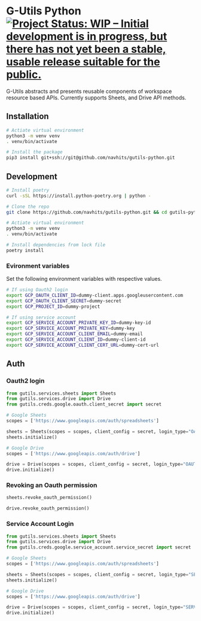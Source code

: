# G-Utils Python [![Project Status: WIP – Initial development is in progress, but there has not yet been a stable, usable release suitable for the public.](https://www.repostatus.org/badges/latest/wip.svg)](https://www.repostatus.org/#wip)

G-Utils abstracts and presents reusable components of workspace resource based APIs. Currently supports Sheets, and Drive API methods.

## Installation

```bash
# Actiate virtual environment
python3 -m venv venv
. venv/bin/activate

# Install the package
pip3 install git+ssh://git@github.com/navhits/gutils-python.git
```

## Development

```bash
# Install poetry
curl -sSL https://install.python-poetry.org | python -

# Clone the repo
git clone https://github.com/navhits/gutils-python.git && cd gutils-python

# Actiate virtual environment
python3 -m venv venv
. venv/bin/activate

# Install dependencies from lock file
poetry install
```

### Evironment variables

Set the following environment variables with respective values.

```bash
# If using Oauth2 login
export GCP_OAUTH_CLIENT_ID=dummy-client.apps.googleusercontent.com
export GCP_OAUTH_CLIENT_SECRET=dummy-secret
export GCP_PROJECT_ID=dummy-project

# If using service account
export GCP_SERVICE_ACCOUNT_PRIVATE_KEY_ID=dummy-key-id
export GCP_SERVICE_ACCOUNT_PRIVATE_KEY=dummy-key
export GCP_SERVICE_ACCOUNT_CLIENT_EMAIL=dummy-email
export GCP_SERVICE_ACCOUNT_CLIENT_ID=dummy-client-id
export GCP_SERVICE_ACCOUNT_CLIENT_CERT_URL=dummy-cert-url
```

## Auth

### Oauth2 login

```python
from gutils.services.sheets import Sheets
from gutils.services.drive import Drive
from gutils.creds.google.oauth.client_secret import secret

# Google Sheets
scopes = ['https://www.googleapis.com/auth/spreadsheets']

sheets = Sheets(scopes = scopes, client_config = secret, login_type="OAUTH2")
sheets.initialize()

# Google Drive
scopes = ['https://www.googleapis.com/auth/drive']

drive = Drive(scopes = scopes, client_config = secret, login_type="OAUTH2")
drive.initialize()
```

### Revoking an Oauth permission

```python
sheets.revoke_oauth_permission()

drive.revoke_oauth_permission()
```

### Service Account Login

```python
from gutils.services.sheets import Sheets
from gutils.services.drive import Drive
from gutils.creds.google.service_account.service_secret import secret

# Google Sheets
scopes = ['https://www.googleapis.com/auth/spreadsheets']

sheets = Sheets(scopes = scopes, client_config = secret, login_type="SERVICE_ACCOUNT")
sheets.initialize()

# Google Drive
scopes = ['https://www.googleapis.com/auth/drive']

drive = Drive(scopes = scopes, client_config = secret, login_type="SERVICE_ACCOUNT")
drive.initialize()
```
